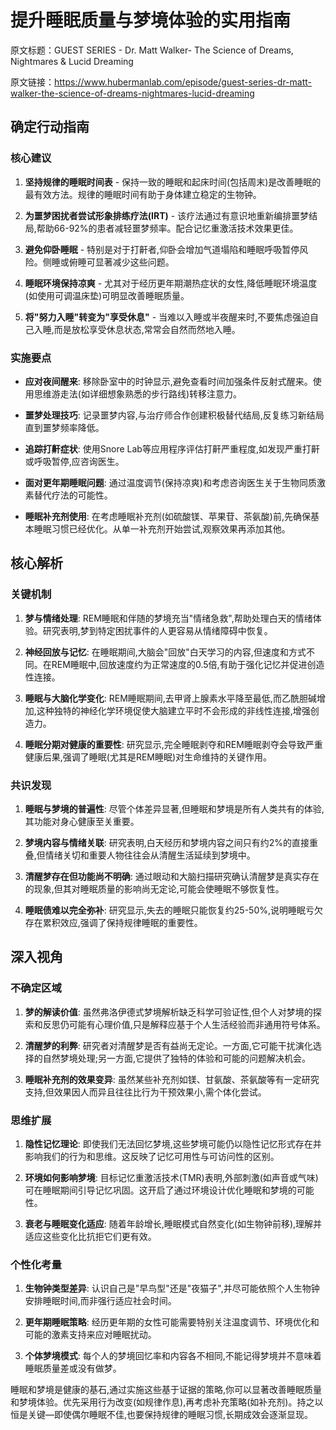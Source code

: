 # 提升睡眠质量与梦境体验的实用指南

原文标题：GUEST SERIES - Dr. Matt Walker- The Science of Dreams, Nightmares & Lucid Dreaming

原文链接：https://www.hubermanlab.com/episode/guest-series-dr-matt-walker-the-science-of-dreams-nightmares-lucid-dreaming

<YouTube videoId="Jy4rJcYmtUM" />

## 确定行动指南

### 核心建议
1. **坚持规律的睡眠时间表** - 保持一致的睡眠和起床时间(包括周末)是改善睡眠的最有效方法。规律的睡眠时间有助于身体建立稳定的生物钟。
   
2. **为噩梦困扰者尝试形象排练疗法(IRT)** - 该疗法通过有意识地重新编排噩梦结局,帮助66-92%的患者减轻噩梦频率。配合记忆重激活技术效果更佳。
   
3. **避免仰卧睡眠** - 特别是对于打鼾者,仰卧会增加气道塌陷和睡眠呼吸暂停风险。侧睡或俯睡可显著减少这些问题。
   
4. **睡眠环境保持凉爽** - 尤其对于经历更年期潮热症状的女性,降低睡眠环境温度(如使用可调温床垫)可明显改善睡眠质量。
   
5. **将"努力入睡"转变为"享受休息"** - 当难以入睡或半夜醒来时,不要焦虑强迫自己入睡,而是放松享受休息状态,常常会自然而然地入睡。

### 实施要点
- **应对夜间醒来**: 移除卧室中的时钟显示,避免查看时间加强条件反射式醒来。使用思维游走法(如详细想象熟悉的步行路线)转移注意力。
  
- **噩梦处理技巧**: 记录噩梦内容,与治疗师合作创建积极替代结局,反复练习新结局直到噩梦频率降低。
  
- **追踪打鼾症状**: 使用Snore Lab等应用程序评估打鼾严重程度,如发现严重打鼾或呼吸暂停,应咨询医生。
  
- **面对更年期睡眠问题**: 通过温度调节(保持凉爽)和考虑咨询医生关于生物同质激素替代疗法的可能性。
  
- **睡眠补充剂使用**: 在考虑睡眠补充剂(如硫酸镁、苹果苷、茶氨酸)前,先确保基本睡眠习惯已经优化。从单一补充剂开始尝试,观察效果再添加其他。

## 核心解析

### 关键机制
1. **梦与情绪处理**: REM睡眠和伴随的梦境充当"情绪急救",帮助处理白天的情绪体验。研究表明,梦到特定困扰事件的人更容易从情绪障碍中恢复。

2. **神经回放与记忆**: 在睡眠期间,大脑会"回放"白天学习的内容,但速度和方式不同。在REM睡眠中,回放速度约为正常速度的0.5倍,有助于强化记忆并促进创造性连接。

3. **睡眠与大脑化学变化**: REM睡眠期间,去甲肾上腺素水平降至最低,而乙酰胆碱增加,这种独特的神经化学环境促使大脑建立平时不会形成的非线性连接,增强创造力。

4. **睡眠分期对健康的重要性**: 研究显示,完全睡眠剥夺和REM睡眠剥夺会导致严重健康后果,强调了睡眠(尤其是REM睡眠)对生命维持的关键作用。

### 共识发现
1. **睡眠与梦境的普遍性**: 尽管个体差异显著,但睡眠和梦境是所有人类共有的体验,其功能对身心健康至关重要。

2. **梦境内容与情绪关联**: 研究表明,白天经历和梦境内容之间只有约2%的直接重叠,但情绪关切和重要人物往往会从清醒生活延续到梦境中。

3. **清醒梦存在但功能尚不明确**: 通过眼动和大脑扫描研究确认清醒梦是真实存在的现象,但其对睡眠质量的影响尚无定论,可能会使睡眠不够恢复性。

4. **睡眠债难以完全弥补**: 研究显示,失去的睡眠只能恢复约25-50%,说明睡眠亏欠存在累积效应,强调了保持规律睡眠的重要性。

## 深入视角

### 不确定区域
1. **梦的解读价值**: 虽然弗洛伊德式梦境解析缺乏科学可验证性,但个人对梦境的探索和反思仍可能有心理价值,只是解释应基于个人生活经验而非通用符号体系。

2. **清醒梦的利弊**: 研究者对清醒梦是否有益尚无定论。一方面,它可能干扰演化选择的自然梦境处理;另一方面,它提供了独特的体验和可能的问题解决机会。

3. **睡眠补充剂的效果变异**: 虽然某些补充剂如镁、甘氨酸、茶氨酸等有一定研究支持,但效果因人而异且往往比行为干预效果小,需个体化尝试。

### 思维扩展
1. **隐性记忆理论**: 即使我们无法回忆梦境,这些梦境可能仍以隐性记忆形式存在并影响我们的行为和思维。这反映了记忆可用性与可访问性的区别。

2. **环境如何影响梦境**: 目标记忆重激活技术(TMR)表明,外部刺激(如声音或气味)可在睡眠期间引导记忆巩固。这开启了通过环境设计优化睡眠和梦境的可能性。

3. **衰老与睡眠变化适应**: 随着年龄增长,睡眠模式自然变化(如生物钟前移),理解并适应这些变化比抗拒它们更有效。

### 个性化考量
1. **生物钟类型差异**: 认识自己是"早鸟型"还是"夜猫子",并尽可能依照个人生物钟安排睡眠时间,而非强行适应社会时间。

2. **更年期睡眠策略**: 经历更年期的女性可能需要特别关注温度调节、环境优化和可能的激素支持来应对睡眠扰动。

3. **个体梦境模式**: 每个人的梦境回忆率和内容各不相同,不能记得梦境并不意味着睡眠质量差或没有做梦。

睡眠和梦境是健康的基石,通过实施这些基于证据的策略,你可以显著改善睡眠质量和梦境体验。优先采用行为改变(如规律作息),再考虑补充策略(如补充剂)。持之以恒是关键—即使偶尔睡眠不佳,也要保持规律的睡眠习惯,长期成效会逐渐显现。
